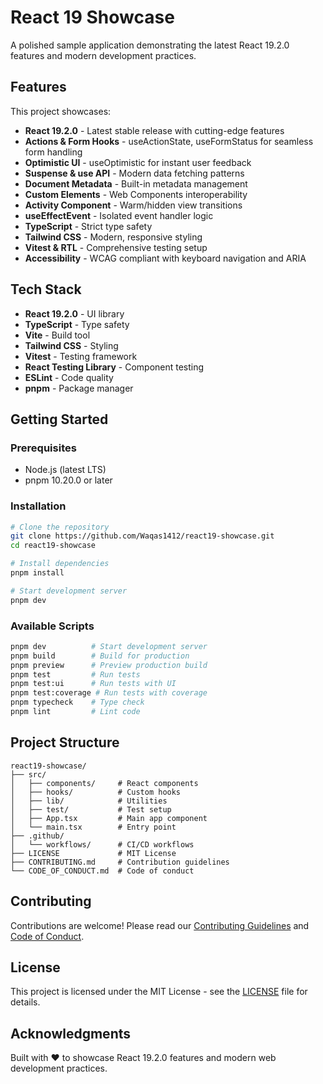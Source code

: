 # React 19 Showcase

A polished sample application demonstrating the latest React 19.2.0 features and modern development practices.

## Features

This project showcases:

- **React 19.2.0** - Latest stable release with cutting-edge features
- **Actions & Form Hooks** - useActionState, useFormStatus for seamless form handling
- **Optimistic UI** - useOptimistic for instant user feedback
- **Suspense & use API** - Modern data fetching patterns
- **Document Metadata** - Built-in metadata management
- **Custom Elements** - Web Components interoperability
- **Activity Component** - Warm/hidden view transitions
- **useEffectEvent** - Isolated event handler logic
- **TypeScript** - Strict type safety
- **Tailwind CSS** - Modern, responsive styling
- **Vitest & RTL** - Comprehensive testing setup
- **Accessibility** - WCAG compliant with keyboard navigation and ARIA

## Tech Stack

- **React 19.2.0** - UI library
- **TypeScript** - Type safety
- **Vite** - Build tool
- **Tailwind CSS** - Styling
- **Vitest** - Testing framework
- **React Testing Library** - Component testing
- **ESLint** - Code quality
- **pnpm** - Package manager

## Getting Started

### Prerequisites

- Node.js (latest LTS)
- pnpm 10.20.0 or later

### Installation

```bash
# Clone the repository
git clone https://github.com/Waqas1412/react19-showcase.git
cd react19-showcase

# Install dependencies
pnpm install

# Start development server
pnpm dev
```

### Available Scripts

```bash
pnpm dev          # Start development server
pnpm build        # Build for production
pnpm preview      # Preview production build
pnpm test         # Run tests
pnpm test:ui      # Run tests with UI
pnpm test:coverage # Run tests with coverage
pnpm typecheck    # Type check
pnpm lint         # Lint code
```

## Project Structure

```
react19-showcase/
├── src/
│   ├── components/     # React components
│   ├── hooks/          # Custom hooks
│   ├── lib/            # Utilities
│   ├── test/           # Test setup
│   ├── App.tsx         # Main app component
│   └── main.tsx        # Entry point
├── .github/
│   └── workflows/      # CI/CD workflows
├── LICENSE             # MIT License
├── CONTRIBUTING.md     # Contribution guidelines
└── CODE_OF_CONDUCT.md  # Code of conduct
```

## Contributing

Contributions are welcome! Please read our [Contributing Guidelines](CONTRIBUTING.md) and [Code of Conduct](CODE_OF_CONDUCT.md).

## License

This project is licensed under the MIT License - see the [LICENSE](LICENSE) file for details.

## Acknowledgments

Built with ❤️ to showcase React 19.2.0 features and modern web development practices.
